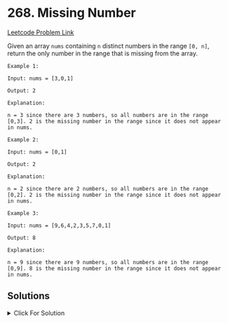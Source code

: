 # 268. Missing Number

[Leetcode Problem Link](https://leetcode.com/problems/missing-number/description/)

Given an array `nums` containing `n` distinct numbers in the range `[0, n]`, return the only number in the range that is missing from the array.

```
Example 1:

Input: nums = [3,0,1]

Output: 2

Explanation:

n = 3 since there are 3 numbers, so all numbers are in the range [0,3]. 2 is the missing number in the range since it does not appear in nums.
```

```
Example 2:

Input: nums = [0,1]

Output: 2

Explanation:

n = 2 since there are 2 numbers, so all numbers are in the range [0,2]. 2 is the missing number in the range since it does not appear in nums.
```

```
Example 3:

Input: nums = [9,6,4,2,3,5,7,0,1]

Output: 8

Explanation:

n = 9 since there are 9 numbers, so all numbers are in the range [0,9]. 8 is the missing number in the range since it does not appear in nums.
```

## Solutions

<details>
  <summary>Click For Solution</summary>

```JS
var missingNumber = function(nums) {
    let partialSum = 0
    let n = nums.length
    let totalSum = n * (n + 1) / 2
    for(let i = 0; i < n; i++){
        partialSum = partialSum + nums[i]
    }
    return totalSum - partialSum
};
```

</details>
